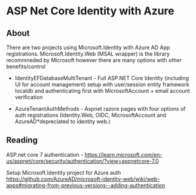 # ASP Net Core Identity with Azure

## About
There are two projects using Microsoft.Identity with Azure AD App registrations. 
Microsoft.Identity.Web (MSAL wrapper) is the library recommneded by Microsoft however there are many options with other benefits/control

- IdentityEFDatabaseMultiTenant - Full ASP.NET Core Identity (including UI for account management) setup with user/session entity framework localdb and authenticating first with MicrosoftAccount + email account verification

- AzureTenantAuthMethods - Aspnet razore pages with four options of auth registrations (Identity.Web, OIDC, MicrosoftAccount and AzureAD*depreciated to identity web.)

## Reading
ASP.net core 7 authentication - https://learn.microsoft.com/en-us/aspnet/core/security/authentication/?view=aspnetcore-7.0

Setup Microsoft.Identity project for Azure auth https://github.com/AzureAD/microsoft-identity-web/wiki/web-apps#migrating-from-previous-versions--adding-authentication